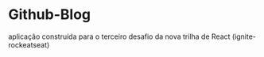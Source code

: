 # Github-Blog
aplicação construída para o terceiro desafio da nova trilha de React (ignite-rockeatseat)

